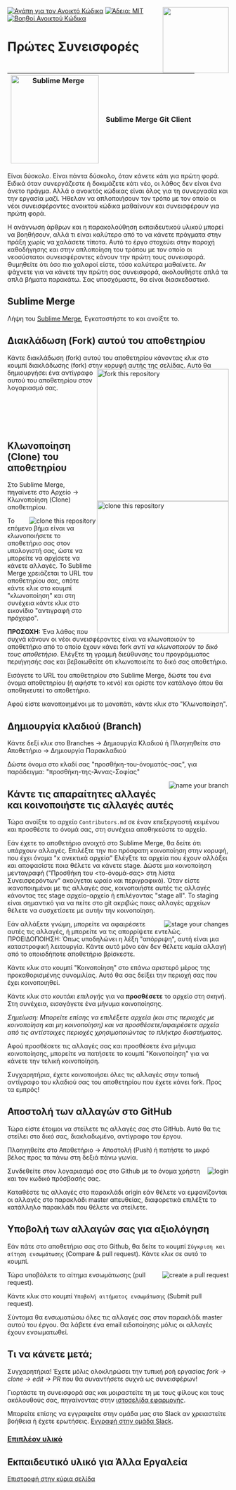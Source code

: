 [![Αγάπη για τον Ανοικτό Κώδικα](https://badges.frapsoft.com/os/v1/open-source.svg?v=103)](https://github.com/ellerbrock/open-source-badges/)
[<img align="right" width="150" src="https://firstcontributions.github.io/assets/gui-tool-tutorials/sublime-merge-tutorial/join-slack-team.png">](https://join.slack.com/t/firstcontributors/shared_invite/zt-1hg51qkgm-Xc7HxhsiPYNN3ofX2_I8FA)
[![Άδεια: MIT](https://img.shields.io/badge/License-MIT-green.svg)](https://opensource.org/licenses/MIT)
[![Βοηθοί Ανοικτού Κώδικα](https://www.codetriage.com/roshanjossey/first-contributions/badges/users.svg)](https://www.codetriage.com/roshanjossey/first-contributions)

# Πρώτες Συνεισφορές

|<img alt="Sublime Merge" src="https://firstcontributions.github.io/assets/gui-tool-tutorials/sublime-merge-tutorial/sublime-merge.png" width="200">|Sublime Merge Git Client|
|---|---|

Είναι δύσκολο. Είναι πάντα δύσκολο, όταν κάνετε κάτι για πρώτη φορά. Ειδικά όταν συνεργάζεστε ή δοκιμάζετε κάτι νέο, οι λάθος δεν είναι ένα άνετο πράγμα. Αλλά ο ανοικτός κώδικας είναι όλος για τη συνεργασία και την εργασία μαζί. Ήθελαν να απλοποιήσουν τον τρόπο με τον οποίο οι νέοι συνεισφέροντες ανοικτού κώδικα μαθαίνουν και συνεισφέρουν για πρώτη φορά.

Η ανάγνωση άρθρων και η παρακολούθηση εκπαιδευτικού υλικού μπορεί να βοηθήσουν, αλλά τι είναι καλύτερο από το να κάνετε πράγματα στην πράξη χωρίς να χαλάσετε τίποτα. Αυτό το έργο στοχεύει στην παροχή καθοδήγησης και στην απλοποίηση του τρόπου με τον οποίο οι νεοσύστατοι συνεισφέροντες κάνουν την πρώτη τους συνεισφορά. Θυμηθείτε ότι όσο πιο χαλαροί είστε, τόσο καλύτερα μαθαίνετε. Αν ψάχνετε για να κάνετε την πρώτη σας συνεισφορά, ακολουθήστε απλά τα απλά βήματα παρακάτω. Σας υποσχόμαστε, θα είναι διασκεδαστικό.

## Sublime Merge

Λήψη του [Sublime Merge](https://www.sublimemerge.com/), Εγκαταστήστε το και ανοίξτε το.

## Διακλάδωση (Fork) αυτού του αποθετηρίου

Κάντε διακλάδωση (fork) αυτού του αποθετηρίου κάνοντας κλικ στο κουμπί διακλάδωσης (fork) στην κορυφή αυτής της σελίδας.
<img align="right" width="300" src="https://firstcontributions.github.io/assets/gui-tool-tutorials/sublime-merge-tutorial/fork.png" alt="fork this repository" />
Αυτό θα δημιουργήσει ένα αντίγραφο αυτού του αποθετηρίου στον λογαριασμό σας.

<br>
<br>
<br>
<br>

## Κλωνοποίηση (Clone) του αποθετηρίου

<img align="right" width="300" src="https://firstcontributions.github.io/assets/gui-tool-tutorials/sublime-merge-tutorial/clone.png" alt="clone this repository" />

Στο Sublime Merge, πηγαίνετε στο Αρχείο -> Κλωνοποίηση (Clone) αποθετηρίου.

<img style="float: right;" src="https://firstcontributions.github.io/assets/gui-tool-tutorials/sublime-merge-tutorial/sm-clone.png" alt="clone this repository" />

Το επόμενο βήμα είναι να κλωνοποιήσετε το αποθετήριο σας στον υπολογιστή σας, ώστε να μπορείτε να αρχίσετε να κάνετε αλλαγές. Το Sublime Merge χρειάζεται το URL του αποθετηρίου σας, οπότε κάντε κλικ στο κουμπί "κλωνοποίηση" και στη συνέχεια κάντε κλικ στο εικονίδιο "αντιγραφή στο πρόχειρο".

**ΠΡΟΣΟΧΗ:** Ένα λάθος που συχνά κάνουν οι νέοι συνεισφέροντες είναι να κλωνοποιούν το αποθετήριο από το οποίο έχουν κάνει fork _αντί να κλωνοποιούν το δικό τους αποθετήριο_. Ελέγξτε τη γραμμή διεύθυνσης του προγράμματος περιήγησής σας και βεβαιωθείτε ότι κλωνοποιείτε το δικό σας αποθετήριο.

Εισάγετε το URL του αποθετηρίου στο Sublime Merge, δώστε του ένα όνομα αποθετηρίου (ή αφήστε το κενό) και ορίστε τον κατάλογο όπου θα αποθηκευτεί το αποθετήριο.

Αφού είστε ικανοποιημένοι με το μονοπάτι, κάντε κλικ στο "Κλωνοποίηση".

## Δημιουργία κλαδιού (Branch)

Κάντε δεξί κλικ στο Branches -> Δημιουργία Κλαδιού 
ή 
Πλοηγηθείτε στο Αποθετήριο -> Δημιουργία Παρακλαδιού

Δώστε όνομα στο κλαδί σας "προσθήκη-του-όνοματός-σας", για παράδειγμα: "προσθήκη-της-Άννας-Σοφίας"

<img style="float: right;" src="https://firstcontributions.github.io/assets/gui-tool-tutorials/sublime-merge-tutorial/sm-branch.png" alt="name your branch" />


## Κάντε τις απαραίτητες αλλαγές και κοινοποιήστε τις αλλαγές αυτές

Τώρα ανοίξτε το αρχείο `Contributors.md` σε έναν επεξεργαστή κειμένου και προσθέστε το όνομά σας, στη συνέχεια αποθηκεύστε το αρχείο.

Εάν έχετε το αποθετήριο ανοιχτό στο Sublime Merge, θα δείτε ότι υπάρχουν αλλαγές. 
Επιλέξτε την πιο πρόσφατη κοινοποίηση στην κορυφή, που έχει όνομα "x ανεκτικά αρχεία"
Ελέγξτε τα αρχεία που έχουν αλλάξει και αποφασίστε ποια θέλετε να κάνετε stage. 
Δώστε μια κοινοποίηση μενταγραφή ("Προσθήκη του <το-όνομά-σας> στη λίστα Συνεισφερόντων" ακούγεται ωραίο και περιγραφικό).
Όταν είστε ικανοποιημένοι με τις αλλαγές σας, κοινοποιήστε αυτές τις αλλαγές κάνοντας τες stage αρχείο-αρχείο ή επιλέγοντας "stage all". Το staging είναι σημαντικό για να πείτε στο git ακριβώς ποιες αλλαγές αρχείων θέλετε να συσχετίσετε με αυτήν την κοινοποίηση.

<img style="float: right;" src="https://firstcontributions.github.io/assets/gui-tool-tutorials/sublime-merge-tutorial/sm-stage.png" alt="stage your changes" />

Εάν αλλάξετε γνώμη, μπορείτε να αφαιρέσετε αυτές τις αλλαγές, ή μπορείτε να τις απορρίψετε εντελώς.
ΠΡΟΕΙΔΟΠΟΙΗΣΗ: Όπως υποδηλώνει η λέξη "απόρριψη", αυτή είναι μια καταστροφική λειτουργία. Κάντε αυτό μόνο εάν δεν θέλετε καμία αλλαγή από το οποιοδήποτε αποθετήριο βρίσκεστε.

Κάντε κλικ στο κουμπί "Κοινοποίηση" στο επάνω αριστερό μέρος της προκαθορισμένης συνομιλίας. Αυτό θα σας δείξει την περιοχή σας που έχει κοινοποιηθεί.

Κάντε κλικ στο *κουτάκι επιλογής* για να **προσθέσετε** το αρχείο στη σκηνή. Στη συνέχεια, εισαγάγετε ένα μήνυμα κοινοποίησης.

*Σημείωση: Μπορείτε επίσης να επιλέξετε αρχεία (και στις περιοχές με κοινοποίηση και μη κοινοποίηση) και να προσθέσετε/αφαιρέσετε αρχεία από τις αντίστοιχες περιοχές χρησιμοποιώντας το πλήκτρο διαστήματος.*

Αφού προσθέσετε τις αλλαγές σας και προσθέσετε ένα μήνυμα κοινοποίησης, μπορείτε να πατήσετε το κουμπί "Κοινοποίηση" για να κάνετε την τελική κοινοποίηση.

Συγχαρητήρια, έχετε κοινοποιήσει όλες τις αλλαγές στην τοπική αντίγραφο του κλαδιού σας του αποθετηρίου που έχετε κάνει fork. Προς τα εμπρός!

## Αποστολή των αλλαγών στο GitHub

Τώρα είστε έτοιμοι να στείλετε τις αλλαγές σας στο GitHub. Αυτό θα τις στείλει στο δικό σας, διακλαδωμένο, αντίγραφο του έργου.

Πλοηγηθείτε στο Αποθετήριο -> Αποστολή (Push)
ή πατήστε το μικρό βέλος προς τα πάνω στη δεξιά πάνω γωνία.

<img style="float: right;" src="https://firstcontributions.github.io/assets/gui-tool-tutorials/sublime-merge-tutorial/sm-login.png" alt="login" />

Συνδεθείτε στον λογαριασμό σας στο Github με το όνομα χρήστη και τον κωδικό πρόσβασής σας.

Καταθέστε τις αλλαγές στο παρακλάδι origin εάν θέλετε να εμφανίζονται οι αλλαγές στο παρακλάδι master απευθείας, διαφορετικά επιλέξτε το κατάλληλο παρακλάδι που θέλετε να στείλετε.

## Υποβολή των αλλαγών σας για αξιολόγηση

Εάν πάτε στο αποθετήριο σας στο Github, θα δείτε το κουμπί `Σύγκριση και αίτηση ενσωμάτωσης` (Compare & pull request). Κάντε κλικ σε αυτό το κουμπί.

<img style="float: right;" src="https://firstcontributions.github.io/assets/gui-tool-tutorials/sublime-merge-tutorial/compare-and-pull.png" alt="create a pull request" />

Τώρα υποβάλετε το αίτημα ενσωμάτωσης (pull request).

Κάντε κλικ στο κουμπί `Υποβολή αιτήματος ενσωμάτωσης` (Submit pull request).

Σύντομα θα ενσωματώσω όλες τις αλλαγές σας στον παρακλάδι master αυτού του έργου. Θα λάβετε ένα email ειδοποίησης μόλις οι αλλαγές έχουν ενσωματωθεί.

## Τι να κάνετε μετά;

Συγχαρητήρια! Έχετε μόλις ολοκληρώσει την τυπική ροή εργασίας _fork -> clone -> edit -> PR_ που θα συναντήσετε συχνά ως συνεισφέρων!

Γιορτάστε τη συνεισφορά σας και μοιραστείτε τη με τους φίλους και τους ακόλουθούς σας, πηγαίνοντας στην [ιστοσελίδα εφαρμογής](https://firstcontributions.github.io#social-share).

Μπορείτε επίσης να εγγραφείτε στην ομάδα μας στο Slack αν χρειαστείτε βοήθεια ή έχετε ερωτήσεις. [Εγγραφή στην ομάδα Slack](https://join.slack.com/t/firstcontributors/shared_invite/zt-1hg51qkgm-Xc7HxhsiPYNN3ofX2_I8FA).

### [Επιπλέον υλικό](../additional-material/git_workflow_senarios/additional-material.md)

## Εκπαιδευτικό υλικό για Άλλα Εργαλεία
[Επιστροφή στην κύρια σελίδα](https://github.com/firstcontributions/first-contributions#tutorials-using-other-tools)
